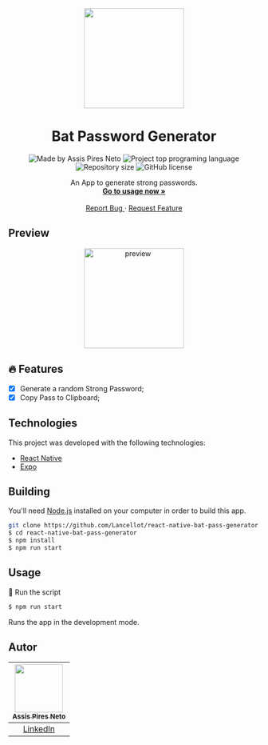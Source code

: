 
<div align="center">
  <a href="#">
      <img src=".github/assets/badge.png" width="200" />
  </a>

  <!-- project name -->
  <h1 align="center">Bat Password Generator</h1>
  
  <!-- project badges -->
  <p align="center">
    <img 
      alt="Made by Assis Pires Neto" 
      src="https://img.shields.io/badge/made%20by-Assis%20Pires%20Neto-%20?color=6A57D5"
    >
    <img 
      alt="Project top programing language" 
      src="https://img.shields.io/github/languages/top/Lancellot/react-native-bat-pass-generator?color=6A57D5"
    >
    <img 
      alt="Repository size" 
      src="https://img.shields.io/github/repo-size/Lancellot/react-native-bat-pass-generator?color=6A57D5"
    >
    <img 
      alt="GitHub license" 
      src="https://img.shields.io/github/license/Lancellot/react-native-bat-pass-generator?color=6A57D5"
    >
  </p> 

  <!-- project description and menu -->
  <p align="center">
      An App to generate strong passwords.
    <br />
    <a href="## Usage">
      <strong>Go to usage now »</strong>
    </a>
    <br />
    <br />
    <a href="https://github.com/Lancellot/react-native-bat-pass-generator/issues">
      Report Bug
    </a>
    ·
    <a href="https://github.com/Lancellot/react-native-bat-pass-generator/issues/new">
      Request Feature
    </a>
  </p>
</div>

## Preview

<div align="center">
  <a href="#">
      <img src=".github/assets/preview.png" width="200" alt="preview" />
  </a>
</div>

## 🔥 Features
- [x] Generate a random Strong Password;
- [x] Copy Pass to Clipboard;

## Technologies

This project was developed with the following technologies:

-   [React Native](https://reactnative.dev/)
-   [Expo](https://docs.expo.dev/)

## Building

You'll need [Node.js](https://nodejs.org) installed on your computer in order to build this app.

```bash
git clone https://github.com/Lancellot/react-native-bat-pass-generator.git
$ cd react-native-bat-pass-generator
$ npm install
$ npm run start
```

## Usage

🔧 Run the script

```bash
$ npm run start
```

Runs the app in the development mode.<br/>

## Autor

| [<img src="https://avatars.githubusercontent.com/u/113218397?v=4" width="96"><br><sub>Assis Pires Neto</sub>](https://github.com/Lancellot) |
| :-----------------------------------------------------------------------------------------------------------------------------------------: |
|                                             [LinkedIn](https://www.linkedin.com/in/assis-pires-neto/)                                       |
